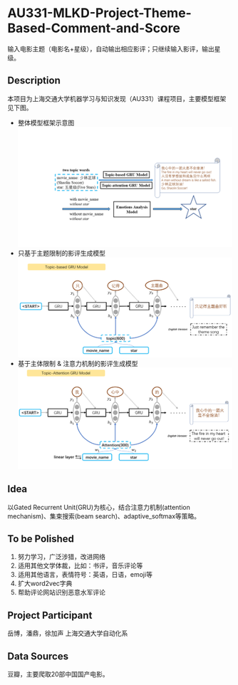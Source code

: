 # AU331-MLKD-Project-Theme-Based-Comment-and-Score
输入电影主题（电影名+星级），自动输出相应影评；只继续输入影评，输出星级。
## Description
本项目为上海交通大学机器学习与知识发现（AU331）课程项目，主要模型框架见下图。
- 整体模型框架示意图
![image](https://github.com/Bobyue0118/AU331-MLKD-Project-Theme-Based-Comment-and-Score/blob/master/assets/%E6%95%B4%E4%BD%93%E6%A1%86%E6%9E%B6.png)
- 只基于主题限制的影评生成模型
![image](https://github.com/Bobyue0118/AU331-MLKD-Project-Theme-Based-Comment-and-Score/blob/master/assets/%E5%BD%B1%E8%AF%84%E7%94%9F%E6%88%90%E6%A8%A1%E5%9E%8B1.png)
- 基于主体限制 & 注意力机制的影评生成模型
![image](https://github.com/Bobyue0118/AU331-MLKD-Project-Theme-Based-Comment-and-Score/blob/master/assets/%E5%BD%B1%E8%AF%84%E7%94%9F%E6%88%90%E6%A8%A1%E5%9E%8B2.png)
## Idea
以Gated Recurrent Unit(GRU)为核心，结合注意力机制(attention mechanism)、集束搜索(beam search)、adaptive_softmax等策略。
## To be Polished
1. 努力学习，广泛涉猎，改进网络
2. 适用其他文学体裁，比如：书评，音乐评论等
3. 适用其他语言，表情符号：英语，日语，emoji等
4. 扩大word2vec字典
5. 帮助评论网站识别恶意水军评论
## Project Participant
岳博，潘鼎，徐加声 上海交通大学自动化系
## Data Sources
豆瓣，主要爬取20部中国国产电影。
